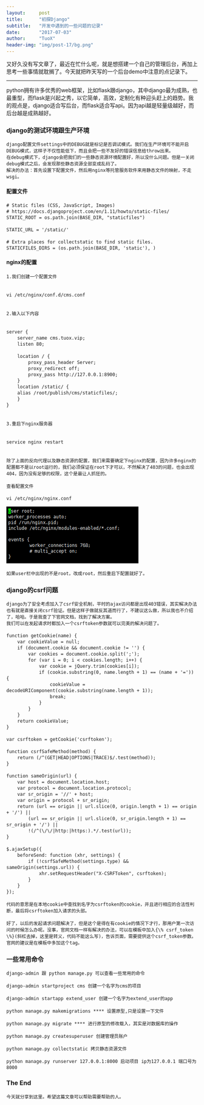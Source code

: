 ```yaml
---
layout:     post
title:      "初探Django"
subtitle:   "开发中遇到的一些问题的记录"
date:       "2017-07-03"
author:     "TuoX"
header-img: "img/post-17/bg.png"
---
```

又好久没有写文章了，最近在忙什么呢，就是想搭建一个自己的管理后台，再加上思考一些事情就耽搁了。今天就把昨天写的一个后台demo中注意的点记录下。

***

python拥有许多优秀的web框架，比如flask跟django，其中django最为成熟，也最重型，而flask是兴起之秀，以它简单，高效，定制化有种迎头赶上的趋势。我的观点是，django适合写后台，而flask适合写api。因为api越是轻量级越好，而后台越是成熟越好。

### django的测试环境跟生产环境

    django配置文件settings中的DEBUG就是标记是否调试模式。我们在生产环境可不能开启DEBUG模式，这样子不仅性能低下，而且会把一些不友好的错误信息给throw出来。
    在debug模式下，django会把我们的一些静态资源环境配置好，所以没什么问题。但是一关闭debug模式之后，会发现那些静态资源全部变成乱码了。
    解决的办法：首先设置下配置文件，然后用nginx等托管服务软件来用静态文件的映射，不走wsgi。


#### 配置文件

    # Static files (CSS, JavaScript, Images)
    # https://docs.djangoproject.com/en/1.11/howto/static-files/
    STATIC_ROOT = os.path.join(BASE_DIR, "staticfiles")

    STATIC_URL = '/static/'

    # Extra places for collectstatic to find static files.
    STATICFILES_DIRS = (os.path.join(BASE_DIR, 'static'), )

    
#### nginx的配置

    1.我们创建一个配置文件


    vi /etc/nginx/conf.d/cms.conf

    
    2.输入以下内容


    server {
        server_name cms.tuox.vip;
        listen 80;

        location / {
            proxy_pass_header Server;
            proxy_redirect off;
            proxy_pass http://127.0.0.1:8900;
        }
        location /static/ {
        alias /root/publish/cms/staticfiles/;
        }
    }


    3.重启下nginx服务器


    service nginx restart


    除了上面的反向代理以及静态资源的配置，我们来需要确定下nginx的配置，因为许多nginx的配置都不是以root运行的，我们必须保证在root下才可以，不然解决了403的问题，也会出现404，因为没有足够的权限，这个是最让人抓狂的。

    查看配置文件

    vi /etc/nginx/nginx.conf


![nginx.conf](/img/post-17/nginx.png)


    如果user栏中出现的不是root，改成root，然后重启下配置就好了。

### django的csrf问题

    django为了安全考虑加入了csrf安全机制，平时的ajax访问都是出现403错误，其实解决办法也有就是直接关闭csrf验证。但是这样子做就反其道而行了，不建议这么做，所以我也不介绍了，哈哈。于是我查了下官网文档，找到了解决方案。
    我们可以在发起请求时都加入一个csrftoken参数就可以完美的解决问题了。

    function getCookie(name) {
        var cookieValue = null;
        if (document.cookie && document.cookie != '') {
            var cookies = document.cookie.split(';');
            for (var i = 0; i < cookies.length; i++) {
                var cookie = jQuery.trim(cookies[i]);
                if (cookie.substring(0, name.length + 1) == (name + '=')) {
                    cookieValue = decodeURIComponent(cookie.substring(name.length + 1));
                    break;
                }
            }
        }
        return cookieValue;
    }

    var csrftoken = getCookie('csrftoken');

    function csrfSafeMethod(method) {
        return (/^(GET|HEAD|OPTIONS|TRACE)$/.test(method));
    }

    function sameOrigin(url) {
        var host = document.location.host;
        var protocol = document.location.protocol;
        var sr_origin = '//' + host;
        var origin = protocol + sr_origin;
        return (url == origin || url.slice(0, origin.length + 1) == origin + '/') ||
            (url == sr_origin || url.slice(0, sr_origin.length + 1) == sr_origin + '/') ||
            !(/^(\/\/|http:|https:).*/.test(url));
    }

    $.ajaxSetup({
        beforeSend: function (xhr, settings) {
            if (!csrfSafeMethod(settings.type) && sameOrigin(settings.url)) {
                xhr.setRequestHeader("X-CSRFToken", csrftoken);
            }
        }
    });

    代码的意思是在本地cookie中查找到名字为csrftoken的cookie，并且进行相应的合法性判断，最后将csrftoken加入请求的头部。

    好了，以后的发起请求问题解决了，但是这个是得在有cookie的情况下才行，那用户第一次访问的时候怎么办呢。没事，官网文档一样有解决的办法，可以在模板中加入{\% csrf_token \%}(斜杠去掉，这里是转义，代码不能这么写)，告诉页面，需要提供这个csrf_token参数。官网的建议是在模板中多加这个tag。

### 一些常用命令

    django-admin 跟 python manage.py 可以查看一些常用的命令

    django-admin startproject cms 创建一个名字为cms的项目

    django-admin startapp extend_user 创建一个名字为extend_user的app

    python manage.py makemigrations **** 设置原型,只是设置一下文件

    python manage.py migrate **** 进行原型的修改载入，其实是对数据库的操作

    python manage.py createsuperuser 创建管理员账户

    python manage.py collectstatic 拷贝静态资源文件

    python manage.py runserver 127.0.0.1:8000 启动项目 ip为127.0.0.1 端口号为8000
    

### The End

    今天就分享到这里。希望这篇文章可以帮助需要帮助的人。
